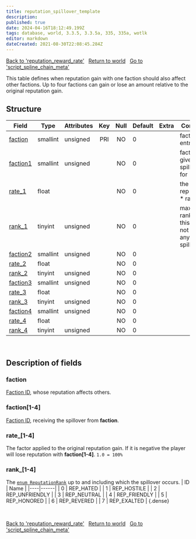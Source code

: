 ```yaml
---
title: reputation_spillover_template
description: 
published: true
date: 2024-04-16T18:12:49.199Z
tags: database, world, 3.3.5, 3.3.5a, 335, 335a, wotlk
editor: markdown
dateCreated: 2021-08-30T22:08:45.284Z
---
```


<a href="https://trinitycore.info/en/database/335/world/reputation_reward_rate" class="mt-5 v-btn v-btn--depressed v-btn--flat v-btn--outlined theme--light v-size--default darkblue--text text--lighten-3"><span class="v-btn__content"><i aria-hidden="true" class="v-icon notranslate v-icon--left mdi mdi-arrow-left theme--light"></i><span>Back to 'reputation_reward_rate'</span></span></a>&nbsp;&nbsp;&nbsp;<a href="https://trinitycore.info/en/database/335/world/home" class="mt-5 v-btn v-btn--depressed v-btn--flat v-btn--outlined theme--light v-size--default darkblue--text text--lighten-3"><span class="v-btn__content"><i aria-hidden="true" class="v-icon notranslate v-icon--left mdi mdi-home-outline theme--light"></i><span>Return to world</span></span></a>&nbsp;&nbsp;&nbsp;<a href="https://trinitycore.info/en/database/335/world/script_spline_chain_meta" class="mt-5 v-btn v-btn--depressed v-btn--flat v-btn--outlined theme--light v-size--default darkblue--text text--lighten-3"><span class="v-btn__content"><span>Go to 'script_spline_chain_meta'</span><i aria-hidden="true" class="v-icon notranslate v-icon--right mdi mdi-arrow-right theme--light"></i></span></a>

This table defines when reputation gain with one faction should also affect other factions. Up to four factions can gain or lose an amount relative to the original reputation gain.

## Structure

| Field | Type | Attributes | Key | Null | Default | Extra | Comment |
| --- | --- | --- | :---: | :---: | --- | --- | --- |
| [faction](#faction) | smallint | unsigned | PRI | NO | 0 |  | faction entry |
| [faction1](#faction1-4) | smallint | unsigned |  | NO | 0 |  | faction to give spillover for |
| [rate_1](#rate_1-4) | float |  |  | NO | 0 |  | the given rep points * rate |
| [rank_1](#rank_1-4) | tinyint | unsigned |  | NO | 0 |  | max rank,above this will not give any spillover |
| [faction2](#faction1-4) | smallint | unsigned |  | NO | 0 |  |  |
| [rate_2](#rate_1-4) | float |  |  | NO | 0 |  |  |
| [rank_2](#rank_1-4) | tinyint | unsigned |  | NO | 0 |  |  |
| [faction3](#faction1-4) | smallint | unsigned |  | NO | 0 |  |  |
| [rate_3](#rate_1-4) | float |  |  | NO | 0 |  |  |
| [rank_3](#rank_1-4) | tinyint | unsigned |  | NO | 0 |  |  |
| [faction4](#faction1-4) | smallint | unsigned |  | NO | 0 |  |  |
| [rate_4](#rate_1-4) | float |  |  | NO | 0 |  |  |
| [rank_4](#rank_1-4) | tinyint | unsigned |  | NO | 0 |  |  |
&nbsp;
## Description of fields

### faction
[Faction ID](/files/DBC/335/faction#id), whose reputation affects others.
&nbsp;

### faction\[1-4]
[Faction ID](/files/DBC/335/faction#id), receiving the spillover from **faction**.
&nbsp;

### rate_\[1-4]
The factor applied to the original reputation gain. If it is negative the player will lose reputation with **faction\[1-4]**.
`1.0 = 100%`
&nbsp;

### rank_\[1-4]
The [`enum ReputationRank`](https://github.com/TrinityCore/TrinityCore/blob/3.3.5/src/server/shared/SharedDefines.h#L203-L213) up to and including which the spillover occurs.
| ID | Name |
|----|------|
| 0 | REP_HATED |
| 1 | REP_HOSTILE |
| 2 | REP_UNFRIENDLY |
| 3 | REP_NEUTRAL |
| 4 | REP_FRIENDLY |
| 5 | REP_HONORED |
| 6 | REP_REVERED |
| 7 | REP_EXALTED |
{.dense}

&nbsp;

<a href="https://trinitycore.info/en/database/335/world/reputation_reward_rate" class="mt-5 v-btn v-btn--depressed v-btn--flat v-btn--outlined theme--light v-size--default darkblue--text text--lighten-3"><span class="v-btn__content"><i aria-hidden="true" class="v-icon notranslate v-icon--left mdi mdi-arrow-left theme--light"></i><span>Back to 'reputation_reward_rate'</span></span></a>&nbsp;&nbsp;&nbsp;<a href="https://trinitycore.info/en/database/335/world/home" class="mt-5 v-btn v-btn--depressed v-btn--flat v-btn--outlined theme--light v-size--default darkblue--text text--lighten-3"><span class="v-btn__content"><i aria-hidden="true" class="v-icon notranslate v-icon--left mdi mdi-home-outline theme--light"></i><span>Return to world</span></span></a>&nbsp;&nbsp;&nbsp;<a href="https://trinitycore.info/en/database/335/world/script_spline_chain_meta" class="mt-5 v-btn v-btn--depressed v-btn--flat v-btn--outlined theme--light v-size--default darkblue--text text--lighten-3"><span class="v-btn__content"><span>Go to 'script_spline_chain_meta'</span><i aria-hidden="true" class="v-icon notranslate v-icon--right mdi mdi-arrow-right theme--light"></i></span></a>
